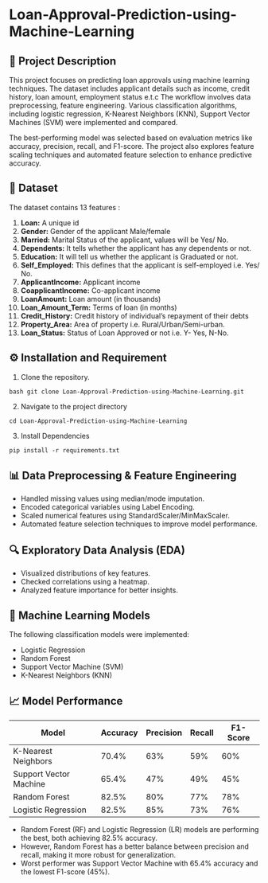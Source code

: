 # Loan-Approval-Prediction-using-Machine-Learning

## 📌 Project Description 
This project focuses on predicting loan approvals using machine learning techniques. The dataset includes applicant details such as income, credit history, loan amount, employment status e.t.c The workflow involves data preprocessing, feature engineering. Various classification algorithms, including logistic regression,  K-Nearest Neighbors (KNN), Support Vector Machines (SVM) were implemented and compared. 

The best-performing model was selected based on evaluation metrics like accuracy, precision, recall, and F1-score. The project also explores feature scaling techniques and automated feature selection to enhance predictive accuracy.

## 📂 Dataset
The dataset contains 13 features : 
1. **Loan:**	A unique id
2. **Gender:**	Gender of the applicant Male/female
3. **Married:**	Marital Status of the applicant, values will be Yes/ No.
4. **Dependents:**	It tells whether the applicant has any dependents or not.
5. **Education:**	It will tell us whether the applicant is Graduated or not.
6. **Self_Employed:**	This defines that the applicant is self-employed i.e. Yes/ No.
7. **ApplicantIncome:**	Applicant income
8. **CoapplicantIncome:**	Co-applicant income
9. **LoanAmount:**	Loan amount (in thousands)
10. **Loan_Amount_Term:**	Terms of loan (in months)
11. **Credit_History:**	Credit history of individual’s repayment of their debts
12. **Property_Area:**	Area of property i.e. Rural/Urban/Semi-urban.
13. **Loan_Status:**	Status of Loan Approved or not i.e. Y- Yes, N-No.

## ⚙️ Installation and Requirement
1. Clone the repository.
```
bash git clone Loan-Approval-Prediction-using-Machine-Learning.git
```
2. Navigate to the project directory
```
cd Loan-Approval-Prediction-using-Machine-Learning

```
3. Install Dependencies
```
pip install -r requirements.txt
```

## 📊 Data Preprocessing & Feature Engineering
- Handled missing values using median/mode imputation.
- Encoded categorical variables using Label Encoding.
- Scaled numerical features using StandardScaler/MinMaxScaler.
- Automated feature selection techniques to improve model performance.

## 🔍 Exploratory Data Analysis (EDA)
- Visualized distributions of key features.
- Checked correlations using a heatmap.
- Analyzed feature importance for better insights.

## 🤖 Machine Learning Models
The following classification models were implemented:

- Logistic Regression
- Random Forest
- Support Vector Machine (SVM)
- K-Nearest Neighbors (KNN)

## 📈 Model Performance
| Model	| Accuracy	| Precision	| Recall	| F1-Score |
| ------ | -------- | --------| ----------| --------- |
|K-Nearest Neighbors | 70.4% | 63% | 59% | 60% |
| Support Vector Machine | 65.4% | 47% | 49% | 45% |
| Random Forest | 82.5% | 80% | 77% | 78% |
| Logistic Regression	| 82.5% | 85% | 73% | 76% |

- Random Forest (RF) and Logistic Regression (LR) models are performing the best, both achieving 82.5% accuracy.
- However, Random Forest has a better balance between precision and recall, making it more robust for generalization.
- Worst performer was Support Vector Machine with 65.4% accuracy and the lowest F1-score (45%).

